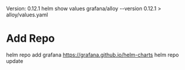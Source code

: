 Version: 0.12.1
helm show values grafana/alloy --version 0.12.1 > alloy/values.yaml

# Add Repo
helm repo add grafana https://grafana.github.io/helm-charts
helm repo update